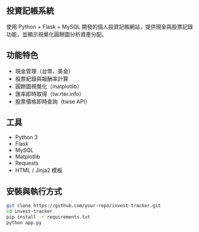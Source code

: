 ## 投資記帳系統

使用 Python + Flask + MySQL 開發的個人投資記帳網站，提供現金與股票記錄功能，並顯示視覺化圓餅圖分析資產分配。

## 功能特色

-  現金管理（台幣、美金）
-  股票紀錄與報酬率計算
-  圓餅圖視覺化（matplotlib）
-  匯率即時取得（tw.rter.info）
-  股票價格即時查詢（twse API）

## 工具

- Python 3
- Flask
- MySQL
- Matplotlib
- Requests
- HTML / Jinja2 模板

## 安裝與執行方式

```bash
git clone https://github.com/your-repo/invest-tracker.git
cd invest-tracker
pip install -r requirements.txt
python app.py
